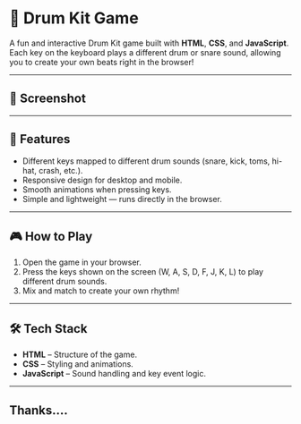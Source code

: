 # 🥁 Drum Kit Game

A fun and interactive Drum Kit game built with **HTML**, **CSS**, and **JavaScript**.  
Each key on the keyboard plays a different drum or snare sound, allowing you to create your own beats right in the browser!

---

## 📸 Screenshot


---

## 🚀 Features
- Different keys mapped to different drum sounds (snare, kick, toms, hi-hat, crash, etc.).
- Responsive design for desktop and mobile.
- Smooth animations when pressing keys.
- Simple and lightweight — runs directly in the browser.

---

## 🎮 How to Play
1. Open the game in your browser.
2. Press the keys shown on the screen (W, A, S, D, F, J, K, L) to play different drum sounds.
3. Mix and match to create your own rhythm!

---

## 🛠️ Tech Stack
- **HTML** – Structure of the game.
- **CSS** – Styling and animations.
- **JavaScript** – Sound handling and key event logic.

---

## Thanks....
